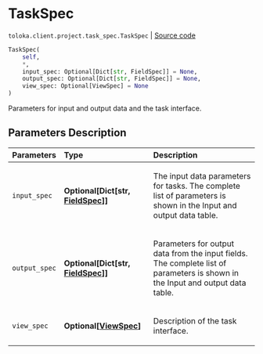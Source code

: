 # TaskSpec
`toloka.client.project.task_spec.TaskSpec` | [Source code](https://github.com/Toloka/toloka-kit/blob/v0.1.24/src/client/project/task_spec.py#L8)

```python
TaskSpec(
    self,
    *,
    input_spec: Optional[Dict[str, FieldSpec]] = None,
    output_spec: Optional[Dict[str, FieldSpec]] = None,
    view_spec: Optional[ViewSpec] = None
)
```

Parameters for input and output data and the task interface.

## Parameters Description

| Parameters | Type | Description |
| :----------| :----| :-----------|
`input_spec`|**Optional\[Dict\[str, [FieldSpec](toloka.client.project.field_spec.FieldSpec.md)\]\]**|<p>The input data parameters for tasks. The complete list of parameters is shown in the Input and output data table.</p>
`output_spec`|**Optional\[Dict\[str, [FieldSpec](toloka.client.project.field_spec.FieldSpec.md)\]\]**|<p>Parameters for output data from the input fields. The complete list of parameters is shown in the Input and output data table.</p>
`view_spec`|**Optional\[[ViewSpec](toloka.client.project.view_spec.ViewSpec.md)\]**|<p>Description of the task interface.</p>

